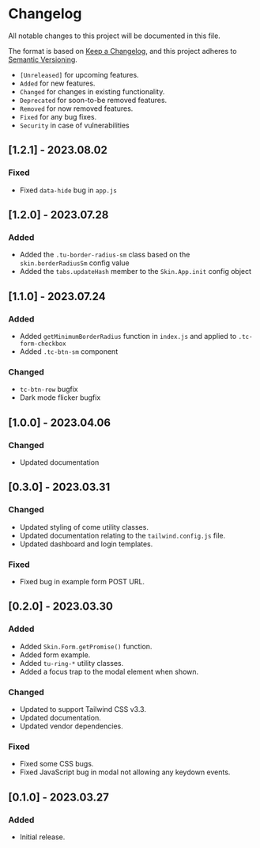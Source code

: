 # Changelog

All notable changes to this project will be documented in this file.

The format is based on [Keep a Changelog](https://keepachangelog.com/en/1.0.0/),
and this project adheres to [Semantic Versioning](https://semver.org/spec/v2.0.0.html).

- `[Unreleased]` for upcoming features.
- `Added` for new features.
- `Changed` for changes in existing functionality.
- `Deprecated` for soon-to-be removed features.
- `Removed` for now removed features.
- `Fixed` for any bug fixes.
- `Security` in case of vulnerabilities

## [1.2.1] - 2023.08.02

### Fixed

- Fixed `data-hide` bug in `app.js`

## [1.2.0] - 2023.07.28

### Added

- Added the `.tu-border-radius-sm` class based on the `skin.borderRadiusSm` config value
- Added the `tabs.updateHash` member to the `Skin.App.init` config object

## [1.1.0] - 2023.07.24

### Added

- Added `getMinimumBorderRadius` function in `index.js` and applied to `.tc-form-checkbox`
- Added `.tc-btn-sm` component

### Changed

- `tc-btn-row` bugfix
- Dark mode flicker bugfix

## [1.0.0] - 2023.04.06

### Changed

- Updated documentation

## [0.3.0] - 2023.03.31

### Changed

- Updated styling of come utility classes.
- Updated documentation relating to the `tailwind.config.js` file.
- Updated dashboard and login templates.

### Fixed

- Fixed bug in example form POST URL.

## [0.2.0] - 2023.03.30

### Added

- Added `Skin.Form.getPromise()` function.
- Added form example.
- Added `tu-ring-*` utility classes.
- Added a focus trap to the modal element when shown.

### Changed

- Updated to support Tailwind CSS v3.3.
- Updated documentation.
- Updated vendor dependencies.

### Fixed

- Fixed some CSS bugs.
- Fixed JavaScript bug in modal not allowing any keydown events.

## [0.1.0] - 2023.03.27

### Added

- Initial release.